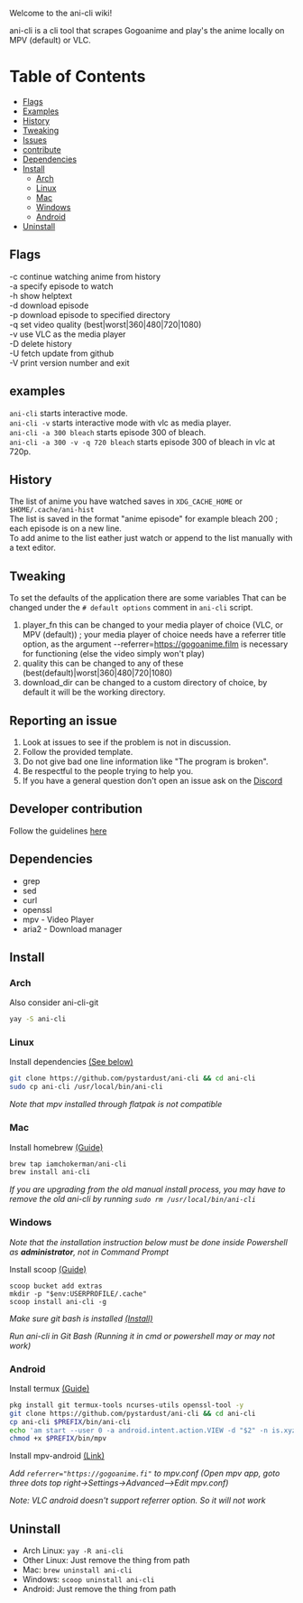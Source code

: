 Welcome to the ani-cli wiki!

ani-cli is a cli tool that scrapes Gogoanime and play's the anime locally on MPV (default) or VLC.

# Table of Contents
- [Flags](#Flags)
- [Examples](#Examples)
- [History](#History)
- [Tweaking](#Tweaking)
- [Issues](#Reporting-an-issue)
- [contribute](#Developer-contribution)
- [Dependencies](#Dependencies)
- [Install](#Installation)
  - [Arch](#Arch)
  - [Linux](#Linux)
  - [Mac](#Mac)
  - [Windows](#Windows)
  - [Android](#Android)
- [Uninstall](#Uninstall)

## Flags
-c continue watching anime from history\
-a specify episode to watch\
-h show helptext\
-d download episode\
-p download episode to specified directory\
-q set video quality (best|worst|360|480|720|1080)\
-v use VLC as the media player\
-D delete history\
-U fetch update from github\
-V print version number and exit

## examples
`ani-cli` starts interactive mode.\
`ani-cli -v` starts interactive mode with vlc as media player.\
`ani-cli -a 300 bleach` starts episode 300 of bleach.\
`ani-cli -a 300 -v -q 720 bleach` starts episode 300 of bleach in vlc at 720p.

## History
The list of anime you have watched saves in `XDG_CACHE_HOME` or `$HOME/.cache/ani-hist`\
The list is saved in the format "anime episode" for example bleach 200 ; each episode is on a new line.\
To add anime to the list eather just watch or append to the list manually with a text editor.

## Tweaking
To set the defaults of the application there are some variables That can be changed under the `# default options` comment in `ani-cli` script.
1. player_fn this can be changed to your media player of choice (VLC, or MPV (default)) ; your media player of choice needs have a referrer title option, as the argument --referrer=https://gogoanime.film is necessary for functioning (else the video simply won't play)
2. quality this can be changed to any of these (best(default)|worst|360|480|720|1080)
3. download_dir can be changed to a custom directory of choice, by default it will be the working directory.


## Reporting an issue
1. Look at issues to see if the problem is not in discussion.
2. Follow the provided template.
3. Do not give bad one line information like "The program is broken".
4. Be respectful to the people trying to help you.
5. If you have a general question don't open an issue ask on the [Discord](https://discord.gg/aqu7GpqVmR)

## Developer contribution 
Follow the guidelines [here](https://github.com/pystardust/ani-cli/blob/master/CONTRIBUTING.md)

## Dependencies
- grep
- sed
- curl
- openssl
- mpv - Video Player
- aria2 - Download manager

## Install

### Arch

Also consider ani-cli-git

```sh
yay -S ani-cli
```
### Linux

Install dependencies [(See below)](#Dependencies)

```sh
git clone https://github.com/pystardust/ani-cli && cd ani-cli
sudo cp ani-cli /usr/local/bin/ani-cli
```

*Note that mpv installed through flatpak is not compatible*

### Mac

Install homebrew [(Guide)](https://brew.sh/)

```sh
brew tap iamchokerman/ani-cli
brew install ani-cli
```
*If you are upgrading from the old manual install process, you may have to remove the old ani-cli by running `sudo rm /usr/local/bin/ani-cli`*

### Windows

*Note that the installation instruction below must be done inside 
Powershell as **administrator**, not in Command Prompt*

Install scoop [(Guide)](https://scoop.sh/)
```
scoop bucket add extras
mkdir -p "$env:USERPROFILE/.cache"
scoop install ani-cli -g
```

*Make sure git bash is installed [(Install)](https://git-scm.com/download/win)*

*Run ani-cli in Git Bash (Running it in cmd or powershell may or may not work)*

### Android

Install termux [(Guide)](https://termux.com/)

```sh
pkg install git termux-tools ncurses-utils openssl-tool -y
git clone https://github.com/pystardust/ani-cli && cd ani-cli
cp ani-cli $PREFIX/bin/ani-cli
echo 'am start --user 0 -a android.intent.action.VIEW -d "$2" -n is.xyz.mpv/.MPVActivity' > $PREFIX/bin/mpv
chmod +x $PREFIX/bin/mpv
```

Install mpv-android [(Link)](https://play.google.com/store/apps/details?id=is.xyz.mpv)

*Add ```referrer="https://gogoanime.fi"``` to mpv.conf (Open mpv app, goto three dots top right->Settings->Advanced-->Edit mpv.conf)* 

*Note: VLC android doesn't support referrer option. So it will not work*

## Uninstall

* Arch Linux: ```yay -R ani-cli```
* Other Linux: Just remove the thing from path
* Mac: ```brew uninstall ani-cli```
* Windows: ```scoop uninstall ani-cli```
* Android: Just remove the thing from path


